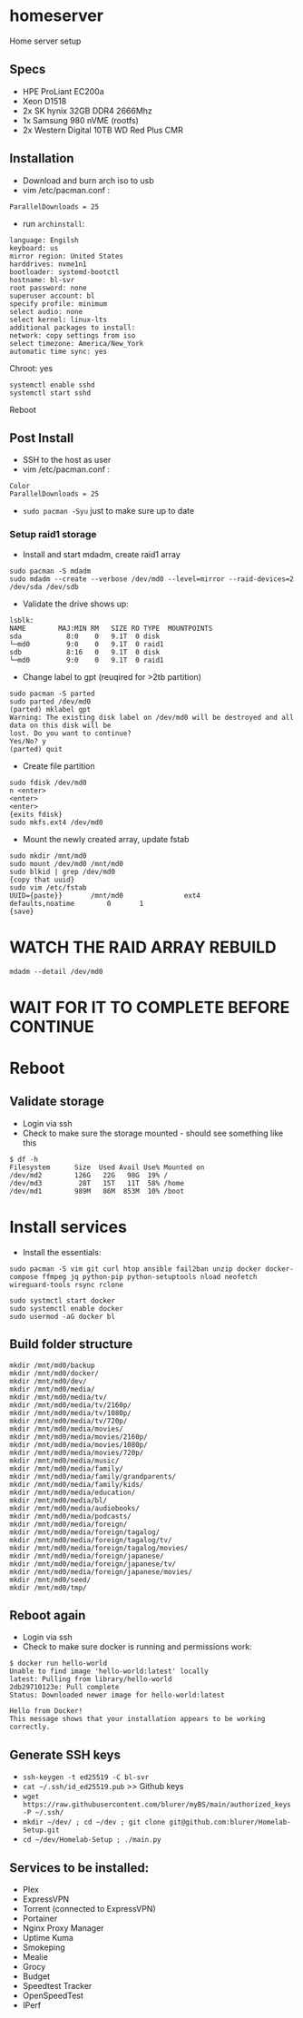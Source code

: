 # homeserver
Home server setup

## Specs
* HPE ProLiant EC200a
* Xeon D1518
* 2x SK hynix 32GB DDR4 2666Mhz 
* 1x Samsung 980 nVME (rootfs)
* 2x Western Digital 10TB WD Red Plus CMR

## Installation
* Download and burn arch iso to usb
* vim /etc/pacman.conf :
```
ParallelDownloads = 25
```
* run ``archinstall``:
```
language: Engilsh
keyboard: us
mirror region: United States
harddrives: nvme1n1
bootloader: systemd-bootctl
hostname: bl-svr
root password: none
superuser account: bl
specify profile: minimum
select audio: none
select kernel: linux-lts
additional packages to install: 
network: copy settings from iso
select timezone: America/New_York
automatic time sync: yes
```

Chroot: yes
```
systemctl enable sshd
systemctl start sshd
```
Reboot

## Post Install
* SSH to the host as user
* vim /etc/pacman.conf :
```
Color
ParallelDownloads = 25
```
* ``sudo pacman -Syu`` just to make sure up to date

### Setup raid1 storage
* Install and start mdadm, create raid1 array
```
sudo pacman -S mdadm
sudo mdadm --create --verbose /dev/md0 --level=mirror --raid-devices=2 /dev/sda /dev/sdb
```

* Validate the drive shows up:
```
lsblk:
NAME        MAJ:MIN RM   SIZE RO TYPE  MOUNTPOINTS
sda           8:0    0   9.1T  0 disk
└─md0         9:0    0   9.1T  0 raid1
sdb           8:16   0   9.1T  0 disk
└─md0         9:0    0   9.1T  0 raid1
```
* Change label to gpt (reuqired for >2tb partition)
```
sudo pacman -S parted
sudo parted /dev/md0
(parted) mklabel gpt
Warning: The existing disk label on /dev/md0 will be destroyed and all data on this disk will be
lost. Do you want to continue?
Yes/No? y
(parted) quit
```

* Create file partition
```
sudo fdisk /dev/md0
n <enter>
<enter>
<enter>
{exits fdisk}
sudo mkfs.ext4 /dev/md0
```
* Mount the newly created array, update fstab
```
sudo mkdir /mnt/md0
sudo mount /dev/md0 /mnt/md0
sudo blkid | grep /dev/md0
{copy that uuid}
sudo vim /etc/fstab
UUID={paste}}       /mnt/md0               ext4           defaults,noatime        0       1
{save}
```

# WATCH THE RAID ARRAY REBUILD
``mdadm --detail /dev/md0``
# WAIT FOR IT TO COMPLETE BEFORE CONTINUE

# Reboot

## Validate storage
* Login via ssh
* Check to make sure the storage mounted - should see something like this
```
$ df -h
Filesystem      Size  Used Avail Use% Mounted on
/dev/md2        126G   22G   98G  19% /
/dev/md3         28T   15T   11T  58% /home
/dev/md1        989M   86M  853M  10% /boot
```

# Install services
* Install the essentials:
```
sudo pacman -S vim git curl htop ansible fail2ban unzip docker docker-compose ffmpeg jq python-pip python-setuptools nload neofetch wireguard-tools rsync rclone

sudo systmctl start docker
sudo systemctl enable docker
sudo usermod -aG docker bl
```

## Build folder structure
```
mkdir /mnt/md0/backup
mkdir /mnt/md0/docker/
mkdir /mnt/md0/dev/
mkdir /mnt/md0/media/
mkdir /mnt/md0/media/tv/
mkdir /mnt/md0/media/tv/2160p/
mkdir /mnt/md0/media/tv/1080p/
mkdir /mnt/md0/media/tv/720p/
mkdir /mnt/md0/media/movies/
mkdir /mnt/md0/media/movies/2160p/
mkdir /mnt/md0/media/movies/1080p/
mkdir /mnt/md0/media/movies/720p/
mkdir /mnt/md0/media/music/
mkdir /mnt/md0/media/family/
mkdir /mnt/md0/media/family/grandparents/
mkdir /mnt/md0/media/family/kids/
mkdir /mnt/md0/media/education/
mkdir /mnt/md0/media/bl/
mkdir /mnt/md0/media/audiobooks/
mkdir /mnt/md0/media/podcasts/
mkdir /mnt/md0/media/foreign/
mkdir /mnt/md0/media/foreign/tagalog/
mkdir /mnt/md0/media/foreign/tagalog/tv/
mkdir /mnt/md0/media/foreign/tagalog/movies/
mkdir /mnt/md0/media/foreign/japanese/
mkdir /mnt/md0/media/foreign/japanese/tv/
mkdir /mnt/md0/media/foreign/japanese/movies/
mkdir /mnt/md0/seed/
mkdir /mnt/md0/tmp/
```

## Reboot again
* Login via ssh
* Check to make sure docker is running and permissions work: 
```
$ docker run hello-world
Unable to find image 'hello-world:latest' locally
latest: Pulling from library/hello-world
2db29710123e: Pull complete 
Status: Downloaded newer image for hello-world:latest

Hello from Docker!
This message shows that your installation appears to be working correctly.
```

## Generate SSH keys
* ``ssh-keygen -t ed25519 -C bl-svr``
* ``cat ~/.ssh/id_ed25519.pub`` >> Github keys
* ``wget https://raw.githubusercontent.com/blurer/myBS/main/authorized_keys -P ~/.ssh/``
* ``mkdir ~/dev/ ; cd ~/dev ; git clone git@github.com:blurer/Homelab-Setup.git``
* ``cd ~/dev/Homelab-Setup ; ./main.py``

## Services to be installed:
* Plex
* ExpressVPN
* Torrent (connected to ExpressVPN)
* Portainer
* Nginx Proxy Manager
* Uptime Kuma
* Smokeping
* Mealie 
* Grocy
* Budget
* Speedtest Tracker
* OpenSpeedTest
* IPerf

